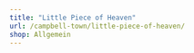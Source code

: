 ```yaml
---
title: "Little Piece of Heaven"
url: /campbell-town/little-piece-of-heaven/
shop: Allgemein
---
```

